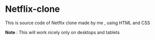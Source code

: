 # Netflix-clone
This is source code of Netflix clone made by me , using HTML and CSS

**Note** : This will work nicely only on desktops and tablets
